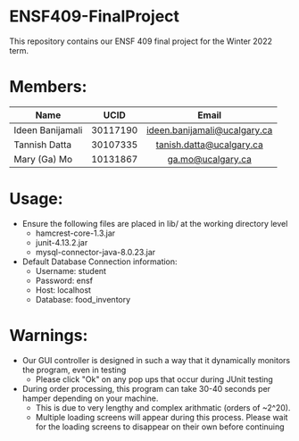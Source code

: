 # ENSF409-FinalProject
This repository contains our ENSF 409 final project for the Winter 2022 term.

# Members:
| Name              | UCID     |             Email              |
| ----------------- |:--------:|:------------------------------:|
| Ideen Banijamali  | 30117190 | ideen.banijamali@ucalgary.ca   |
| Tannish Datta     | 30107335 | tanish.datta@ucalgary.ca       |
| Mary (Ga) Mo      | 10131867 | ga.mo@ucalgary.ca 		        | 

# Usage:
- Ensure the following files are placed in lib/ at the working directory level
    - hamcrest-core-1.3.jar
    - junit-4.13.2.jar
    - mysql-connector-java-8.0.23.jar
- Default Database Connection information:
    - Username: student
    - Password: ensf
    - Host: localhost
    - Database: food_inventory

# Warnings:
- Our GUI controller is designed in such a way that it dynamically monitors the program, even in testing
    - Please click "Ok" on any pop ups that occur during JUnit testing
- During order processing, this program can take 30-40 seconds per hamper depending on your machine.
    - This is due to very lengthy and complex arithmatic (orders of ~2^20).
    - Multiple loading screens will appear during this process. Please wait for the loading screens to disappear on their own before continuing
